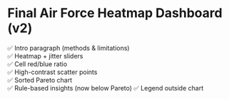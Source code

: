 
# Final Air Force Heatmap Dashboard (v2)

✅ Intro paragraph (methods & limitations)  
✅ Heatmap + jitter sliders  
✅ Cell red/blue ratio  
✅ High-contrast scatter points  
✅ Sorted Pareto chart  
✅ Rule-based insights (now below Pareto)
✅ Legend outside chart  
